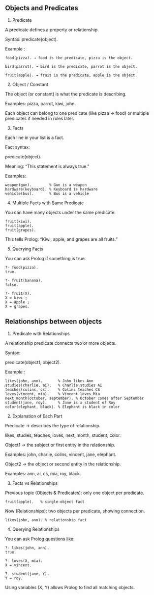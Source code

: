 ## Objects and Predicates

1. Predicate

A predicate defines a property or relationship.

Syntax: predicate(object).

Example :
```
food(pizza). → food is the predicate, pizza is the object.

bird(parrot). → bird is the predicate, parrot is the object.

fruit(apple). → fruit is the predicate, apple is the object.
```

2. Object / Constant

The object (or constant) is what the predicate is describing.

Examples: pizza, parrot, kiwi, john.

Each object can belong to one predicate (like pizza → food) or multiple predicates if needed in rules later.

3. Facts

Each line in your list is a fact.

Fact syntax:

predicate(object).


Meaning: “This statement is always true.”

Examples:
```
weapon(gun).        % Gun is a weapon
hardware(keyboard). % Keyboard is hardware
vehicle(bus).       % Bus is a vehicle
```

4. Multiple Facts with Same Predicate

You can have many objects under the same predicate:
```
fruit(kiwi).
fruit(apple).
fruit(grapes).
```

This tells Prolog: “Kiwi, apple, and grapes are all fruits.”

5. Querying Facts

You can ask Prolog if something is true:
```
?- food(pizza).
true.

?- fruit(banana).
false.

?- fruit(X).
X = kiwi ;
X = apple ;
X = grapes.
```

## Relationships between objects

1. Predicate with Relationships

A relationship predicate connects two or more objects.

Syntax:

predicate(object1, object2).


Example :

```
likes(john, ann).       % John likes Ann
studies(charlie, ai).   % Charlie studies AI
teaches(colins, cs).    % Colins teaches CS
loves(vincent, mia).    % Vincent loves Mia
next_month(october, september). % October comes after September
student(jane, roy).     % Jane is a student of Roy
color(elephant, black). % Elephant is black in color
```

2. Explanation of Each Part

Predicate → describes the type of relationship.

likes, studies, teaches, loves, next_month, student, color.

Object1 → the subject or first entity in the relationship.

Examples: john, charlie, colins, vincent, jane, elephant.

Object2 → the object or second entity in the relationship.

Examples: ann, ai, cs, mia, roy, black.

3. Facts vs Relationships

Previous topic (Objects & Predicates): only one object per predicate.
```
fruit(apple).   % single-object fact
```

Now (Relationships): two objects per predicate, showing connection.
```
likes(john, ann). % relationship fact
```

4. Querying Relationships

You can ask Prolog questions like:

```
?- likes(john, ann).
true.

?- loves(X, mia).
X = vincent.

?- student(jane, Y).
Y = roy.
```
Using variables (X, Y) allows Prolog to find all matching objects.
